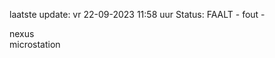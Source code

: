 laatste update: 
vr 22-09-2023 11:58   uur 
Status: FAALT - fout - 
<div class="service R">nexus</div><div class="service Y">microstation</div>